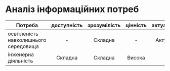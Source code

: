 # Аналіз інформаційних потреб 
| Потреба                                   | доступність| зрозумілість | цінність| актуальність |
| -------------                             |:----------:|:------------:|:-------:| :-----------:|
освітленість навколишнього середовища       |     -      |    Складна   |   -     |    Актуальна |
інженерна діяльність                        |  Складна   |    Складна   | Висока  |        -     |
